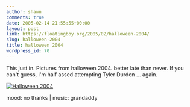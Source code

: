 ```yaml
---
author: shawn
comments: true
date: 2005-02-14 21:55:55+00:00
layout: post
link: https://floatingboy.org/2005/02/halloween-2004/
slug: halloween-2004
title: halloween 2004
wordpress_id: 70
---
```


This just in. Pictures from halloween 2004. better late
than never. If you can't guess, I'm half assed attempting Tyler
Durden ... again.

[](/old/gallery/view_album.php?set_albumName=halloween2004)[](/old/gallery/view_album.php?set_albumName=halloween2004)[![Halloween 2004](/old/albums/halloween2004/inthecar1.highlight.jpg)](/old/gallery/view_album.php?set_albumName=halloween2004)

mood: no thanks | music: grandaddy
